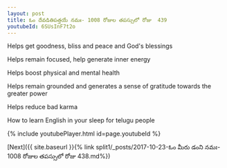 ```yaml
---
layout: post
title: ఓం దేవడితిపత్తయే నమః- 1008 రోజుల తపస్సులో రోజు  439
youtubeId: 6SUsInF7t2o
---
```

 
 
Helps get goodness, bliss and peace and God's blessings
 
Helps remain focused, help generate inner energy 
 
Helps boost physical and mental health 
 
Helps remain grounded and generates a sense of gratitude towards the greater power 
 
Helps reduce bad karma
 
How to learn English in your sleep for telugu people
 
 
 
 


{% include youtubePlayer.html id=page.youtubeId %}
 
[Next]({{ site.baseurl }}{% link split1/_posts/2017-10-23-ఓం మీరు డంని నమః- 1008 రోజుల తపస్సులో రోజు  438.md%})
 
